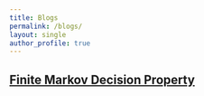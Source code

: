 ```yaml
---
title: Blogs
permalink: /blogs/
layout: single
author_profile: true
---
```


## [Finite Markov Decision Property](/blog/RL/finite-markov_decision_property)